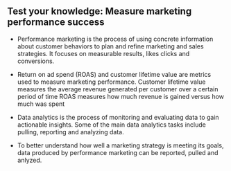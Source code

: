## Test your knowledge: Measure marketing performance success

- Performance marketing is the process of using concrete information about customer behaviors to plan and refine marketing and sales strategies. It focuses on measurable results, likes clicks and conversions.

- Return on ad spend (ROAS) and customer lifetime value are metrics used to measure marketing performance.
Customer lifetime value measures the average revenue generated per customer over a certain period of time
ROAS measures how much revenue is gained versus how much was spent

- Data analytics is the process of monitoring and evaluating data to gain actionable insights. Some of the main data analytics tasks include pulling, reporting and analyzing data.

- To better understand how well a marketing strategy is meeting its goals, data produced by performance marketing can be reported, pulled and anlyzed.

